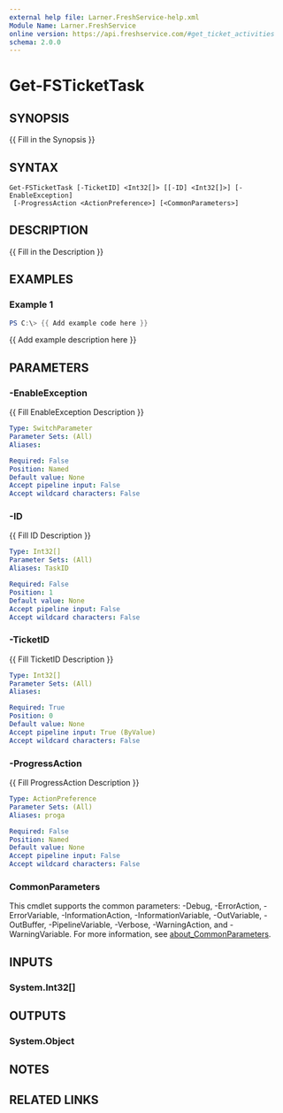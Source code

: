 ```yaml
---
external help file: Larner.FreshService-help.xml
Module Name: Larner.FreshService
online version: https://api.freshservice.com/#get_ticket_activities
schema: 2.0.0
---
```


# Get-FSTicketTask

## SYNOPSIS

{{ Fill in the Synopsis }}

## SYNTAX

```text
Get-FSTicketTask [-TicketID] <Int32[]> [[-ID] <Int32[]>] [-EnableException]
 [-ProgressAction <ActionPreference>] [<CommonParameters>]
```

## DESCRIPTION

{{ Fill in the Description }}

## EXAMPLES

### Example 1

```powershell
PS C:\> {{ Add example code here }}
```

{{ Add example description here }}

## PARAMETERS

### -EnableException

{{ Fill EnableException Description }}

```yaml
Type: SwitchParameter
Parameter Sets: (All)
Aliases:

Required: False
Position: Named
Default value: None
Accept pipeline input: False
Accept wildcard characters: False
```

### -ID

{{ Fill ID Description }}

```yaml
Type: Int32[]
Parameter Sets: (All)
Aliases: TaskID

Required: False
Position: 1
Default value: None
Accept pipeline input: False
Accept wildcard characters: False
```

### -TicketID

{{ Fill TicketID Description }}

```yaml
Type: Int32[]
Parameter Sets: (All)
Aliases:

Required: True
Position: 0
Default value: None
Accept pipeline input: True (ByValue)
Accept wildcard characters: False
```

### -ProgressAction

{{ Fill ProgressAction Description }}

```yaml
Type: ActionPreference
Parameter Sets: (All)
Aliases: proga

Required: False
Position: Named
Default value: None
Accept pipeline input: False
Accept wildcard characters: False
```

### CommonParameters

This cmdlet supports the common parameters: -Debug, -ErrorAction, -ErrorVariable, -InformationAction, -InformationVariable, -OutVariable, -OutBuffer, -PipelineVariable, -Verbose, -WarningAction, and -WarningVariable. For more information, see [about_CommonParameters](http://go.microsoft.com/fwlink/?LinkID=113216).

## INPUTS

### System.Int32[]

## OUTPUTS

### System.Object

## NOTES

## RELATED LINKS
